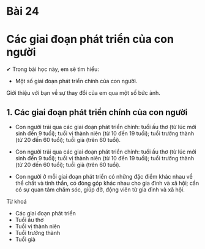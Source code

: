 # Bài 24
# Các giai đoạn phát triển của con người

✔ Trong bài học này, em sẽ tìm hiểu:
- Một số giai đoạn phát triển chính của con người.

Giới thiệu với bạn về sự thay đổi của em qua một số bức ảnh.
## 1. Các giai đoạn phát triển chính của con người

- Con người trải qua các giai đoạn phát triển chính: tuổi ấu thơ (từ lúc mới sinh đến 9 tuổi); tuổi vị thành niên (từ 10 đến 19 tuổi); tuổi trưởng thành (từ 20 đến 60 tuổi); tuổi già (trên 60 tuổi).

- Con người trải qua các giai đoạn phát triển chính: tuổi ấu thơ (từ lúc mới sinh đến 9 tuổi); tuổi vị thành niên (từ 10 đến 19 tuổi); tuổi trưởng thành (từ 20 đến 60 tuổi); tuổi già (trên 60 tuổi).
- Con người ở mỗi giai đoạn phát triển có những đặc điểm khác nhau về thể chất và tinh thần, có đóng góp khác nhau cho gia đình và xã hội; cần có sự quan tâm chăm sóc, giúp đỡ, động viên từ gia đình và xã hội.

Từ khoá
- Các giai đoạn phát triển
- Tuổi ấu thơ
- Tuổi vị thành niên
- Tuổi trưởng thành
- Tuổi già

